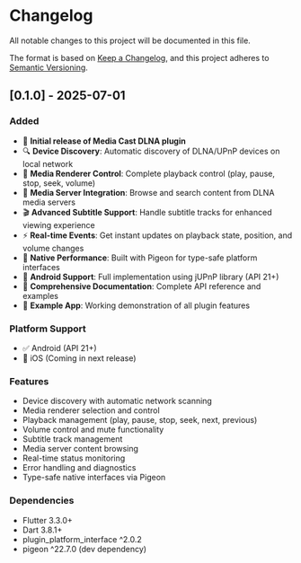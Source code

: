 # Changelog

All notable changes to this project will be documented in this file.

The format is based on [Keep a Changelog](https://keepachangelog.com/en/1.0.0/),
and this project adheres to [Semantic Versioning](https://semver.org/spec/v2.0.0.html).

## [0.1.0] - 2025-07-01

### Added
- 🎉 **Initial release of Media Cast DLNA plugin**
- 🔍 **Device Discovery**: Automatic discovery of DLNA/UPnP devices on local network
- 📱 **Media Renderer Control**: Complete playback control (play, pause, stop, seek, volume)
- 📂 **Media Server Integration**: Browse and search content from DLNA media servers
- 🎬 **Advanced Subtitle Support**: Handle subtitle tracks for enhanced viewing experience
- ⚡ **Real-time Events**: Get instant updates on playback state, position, and volume changes
- 🔧 **Native Performance**: Built with Pigeon for type-safe platform interfaces
- 🤖 **Android Support**: Full implementation using jUPnP library (API 21+)
- 📖 **Comprehensive Documentation**: Complete API reference and examples
- 🎯 **Example App**: Working demonstration of all plugin features

### Platform Support
- ✅ Android (API 21+)
- 🚧 iOS (Coming in next release)

### Features
- Device discovery with automatic network scanning
- Media renderer selection and control
- Playback management (play, pause, stop, seek, next, previous)
- Volume control and mute functionality
- Subtitle track management
- Media server content browsing
- Real-time status monitoring
- Error handling and diagnostics
- Type-safe native interfaces via Pigeon

### Dependencies
- Flutter 3.3.0+
- Dart 3.8.1+
- plugin_platform_interface ^2.0.2
- pigeon ^22.7.0 (dev dependency)
